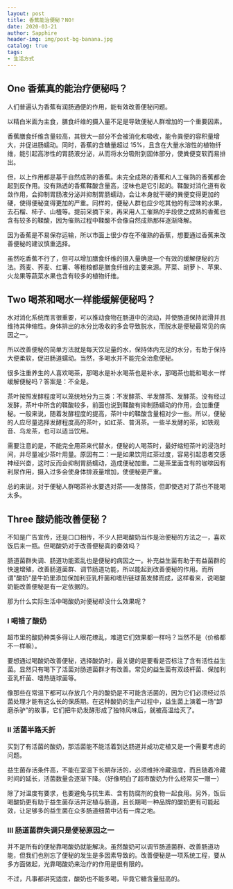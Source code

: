 ```yaml
---
layout: post
title: 香蕉能治便秘？NO!
date: 2020-03-21
author: Sapphire
header-img: img/post-bg-banana.jpg
catalog: true
tags:
- 生活方式
---
```

## **One** **香蕉真的能治疗便秘吗？**

人们普遍认为香蕉有润肠通便的作用，能有效改善便秘问题。

以精白米面为主食，膳食纤维的摄入量不足是导致便秘人群增加的一个重要因素。

香蕉膳食纤维含量较高，其很大一部分不会被消化和吸收，能令粪便的容积量增大，并促进肠蠕动。同时，香蕉的含糖量超过 15%，且含在大量水溶性的植物纤维，能引起高渗性的胃肠液分泌，从而将水分吸附到固体部分，使粪便变软而易排出。

但，以上作用都是基于自然成熟的香蕉。未完全成熟的香蕉和人工催熟的香蕉都会起到反作用。没有熟透的香蕉鞣酸含量高，涩味也是它引起的。鞣酸对消化道有收敛作用，会抑制胃肠液分泌并抑制胃肠蠕动，会让本身就干硬的粪便变得更加的硬，使得便秘变得更加的严重。同样的，便秘人群也应少吃其他的有涩味的水果，去石榴、柿子、山楂等。提前采摘下来，再采用人工催熟的手段使之成熟的香蕉也含有较多的鞣酸，因为催熟过程中鞣酸不会像自然成熟那样逐渐降解。

因为香蕉是不易保存运输，所以市面上很少存在不催熟的香蕉，想要通过香蕉来改善便秘的建议慎重选择。

虽然吃香蕉不行了，但可以增加膳食纤维的摄入量确是一个有效的缓解便秘的方法。燕麦、荞麦、红薯、等粗粮都是膳食纤维的主要来源。芹菜、胡萝卜、苹果、火龙果等蔬菜水果也含有较多的植物纤维。

## **Two** **喝茶和喝水一样能缓解便秘吗？**

水对消化系统而言很重要，可以推动食物在肠道中的流动，并使肠道保持润滑并且维持其伸缩性。身体排出的水分比吸收的多会导致脱水，而脱水是便秘最常见的病因之一。

所以改善便秘的简单方法就是每天饮足量的水，保持体内充足的水分，有助于保持大便柔软，促进肠道蠕动。当然，多喝水并不能完全治愈便秘。

很多注重养生的人喜欢喝茶，那喝水是补水喝茶也是补水，那喝茶也能和喝水一样缓解便秘吗？答案是：不全是。

茶叶按照发酵程度可以笼统地分为三类：不发酵茶、半发酵茶、发酵茶。没有经过发酵，茶叶中所含的鞣酸较多，前面也说到鞣酸有抑制肠蠕动的作用，会加重便秘。一般来说，随着发酵程度的提高，茶叶中的鞣酸含量相对少一些。所以，便秘的人应尽量选择发酵程度高的茶叶，如红茶、普洱茶。一些半发酵的茶，如铁观音、乌龙茶，也可以适当饮用。

需要注意的是，不能完全用茶来代替水，便秘的人喝茶时，最好缩短茶叶的浸泡时间，并尽量减少茶叶用量。原因有二：一是如果饮用红茶过度，容易引起患者交感神经兴奋，这时反而会抑制胃肠蠕动，造成便秘加重。二是茶里面含有的咖啡因有利尿作用，摄入过多会使身体排液量增加，使便秘更严重。

总的来说，对于便秘人群喝茶补水要选对茶——发酵茶，但即使选对了茶也不能喝太多。

## **Three** **酸奶能改善便秘？**

不知是广告宣传，还是口口相传，不少人把喝酸奶当作是治便秘的方法之一，喜欢饭后来一瓶。但喝酸奶对于改善便秘真的奏效吗？

肠道菌群失调、肠道功能紊乱也是便秘的病因之一。补充益生菌有助于有益菌群的快速增殖，改善肠道菌群、调节肠道功能，所以能起到改善便秘的作用。而所谓"酸奶"是牛奶里添加保加利亚乳杆菌和嗜热链球菌发酵而成，这样看来，说喝酸奶能改善便秘是有一定依据的。

那为什么实际生活中喝酸奶对便秘却没什么效果呢？

### **Ⅰ** **喝错了酸奶**

超市里的酸奶种类多得让人眼花缭乱，难道它们效果都一样吗？当然不是（价格都不一样嘛）。

要想通过喝酸奶改善便秘，选择酸奶时，最关键的是要看是否标注了含有活性益生菌。显然只有喝下了活菌对肠道菌群才有改善。常见的益生菌有双歧杆菌、保加利亚乳杆菌、嗜热链球菌等。

像那些在常温下都可以存放几个月的酸奶是不可能含活菌的，因为它们必须经过杀菌处理才能有这么长的保质期。在这种酸奶的生产过程中，益生菌上演着一场“卸磨杀驴”的故事，它们把牛奶发酵形成了独特风味后，就被高温给灭了。

### **Ⅱ** **活菌半路夭折**

买到了有活菌的酸奶，那活菌能不能活着到达肠道并成功定植又是一个需要考虑的问题。

益生菌存活条件高，不能在室温下长期存活的，必须维持冷藏温度，而且随着冷藏时间的延长，活菌数量会逐渐下降。（好像明白了超市酸奶为什么经常买一赠一）

除了对温度有要求，也要避免与抗生素、含有防腐剂的食物一起食用。另外，饭后喝酸奶更有助于益生菌存活并定植与肠道，且长期喝一种品牌的酸奶更有可能起效，让足够多的益生菌在众多肠道细菌中沾有一席之地。

### **Ⅲ** **肠道菌群失调只是便秘原因之一**

并不是所有的便秘靠喝酸奶就能解决。虽然酸奶可以调节肠道菌群、改善肠道功能，但我们也别忘了便秘的发生是多因素导致的。改善便秘是一项系统工程，要从多方面做起，光靠喝酸奶来治疗的作用是很有限的。

不过，凡事都讲究适度，酸奶也不能多喝，毕竟它糖含量挺高的。
